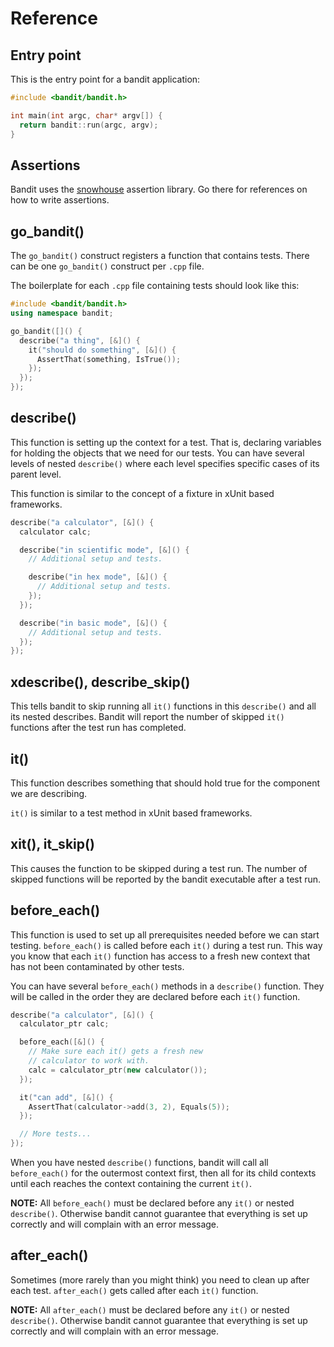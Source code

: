 # Reference

## Entry point

This is the entry point for a bandit application:

```c++
#include <bandit/bandit.h>

int main(int argc, char* argv[]) {
  return bandit::run(argc, argv);
}
```

## Assertions

Bandit uses the [snowhouse](https://github.com/banditcpp/snowhouse#assertions)
assertion library. Go there for references on how to write assertions.

## go_bandit()

The `go_bandit()` construct registers a function that contains tests. There
can be one `go_bandit()` construct per `.cpp` file.

The boilerplate for each `.cpp` file containing tests should look like this:

```c++
#include <bandit/bandit.h>
using namespace bandit;

go_bandit([]() {
  describe("a thing", [&]() {
    it("should do something", [&]() {
      AssertThat(something, IsTrue());
    });
  });
});
```

## describe()

This function is setting up the context for a test. That is, declaring variables
for holding the objects that we need for our tests. You can have several levels
of nested `describe()` where each level specifies specific cases of its parent
level.

This function is similar to the concept of a fixture in xUnit based frameworks.

```c++
describe("a calculator", [&]() {
  calculator calc;

  describe("in scientific mode", [&]() {
    // Additional setup and tests.

    describe("in hex mode", [&]() {
      // Additional setup and tests.
    });
  });

  describe("in basic mode", [&]() {
    // Additional setup and tests.
  });
});
```

## xdescribe(), describe_skip()

This tells bandit to skip running all `it()` functions in this `describe()` and
all its nested describes. Bandit will report the number of skipped `it()` functions
after the test run has completed.

## it()

This function describes something that should hold true for the component we are
describing.

`it()` is similar to a test method in xUnit based frameworks.

## xit(), it_skip()

This causes the function to be skipped during a test run. The number of skipped
functions will be reported by the bandit executable after a test run.

## before_each()

This function is used to set up all prerequisites needed before we can start
testing. `before_each()` is called before each `it()` during a test run. This
way you know that each `it()` function has access to a fresh new context that
has not been contaminated by other tests.

You can have several `before_each()` methods in a `describe()` function. They
will be called in the order they are declared before each `it()` function.

```c++
describe("a calculator", [&]() {
  calculator_ptr calc;

  before_each([&]() {
    // Make sure each it() gets a fresh new
    // calculator to work with.
    calc = calculator_ptr(new calculator());
  });

  it("can add", [&]() {
    AssertThat(calculator->add(3, 2), Equals(5));
  });

  // More tests...
});
```

When you have nested `describe()` functions, bandit will call all `before_each()`
for the outermost context first, then all for its child contexts until each reaches
the context containing the current `it()`.

**NOTE:** All `before_each()` must be declared before any `it()` or nested `describe()`.
Otherwise bandit cannot guarantee that everything is set up correctly and will
complain with an error message.

## after_each()

Sometimes (more rarely than you might think) you need to clean up after each
test. `after_each()` gets called after each `it()` function.

**NOTE:** All `after_each()` must be declared before any `it()` or nested `describe()`.
Otherwise bandit cannot guarantee that everything is set up correctly and will
complain with an error message.
